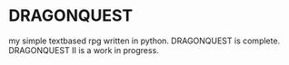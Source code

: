 # DRAGONQUEST
my simple textbased rpg written in python.
DRAGONQUEST is complete.
DRAGONQUEST II is a work in progress.
